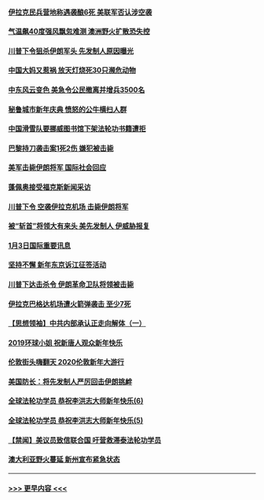 #### [伊拉克民兵营地称遇袭酿6死 美联军否认涉空袭](../pages/prog202/a102745093.md?t=01042255) 
#### [气温飙40度强风飘忽难测 澳洲野火扩散恐失控](../pages/prog202/a102744951.md?t=01042255) 
#### [川普下令狙杀伊朗军头 先发制人原因曝光](../pages/prog202/a102744900.md?t=01042255) 
#### [中国大妈又惹祸 放天灯烧死30只濒危动物](../pages/prog202/a102744899.md?t=01042255) 
#### [中东风云变色 美急令公民撤离并增兵3500名](../pages/prog202/a102744827.md?t=01042255) 
#### [秘鲁城市新年庆典 愤怒的公牛横扫人群](../pages/prog202/a102744618.md?t=01042255) 
#### [中国滑雪队要挪威图书馆下架法轮功书籍遭拒](../pages/prog202/a102744639.md?t=01042255) 
#### [巴黎持刀袭击案1死2伤 嫌犯被击毙](../pages/prog202/a102744566.md?t=01042255) 
#### [美军击毙伊朗将军 国际社会回应](../pages/prog202/a102744485.md?t=01042255) 
#### [蓬佩奥接受福克斯新闻采访](../pages/prog202/a102744480.md?t=01042255) 
#### [川普下令 空袭伊拉克机场 击毙伊朗将军](../pages/prog202/a102744470.md?t=01042255) 
#### [被“斩首”将领大有来头 美先发制人 伊威胁报复](../pages/prog202/a102744454.md?t=01042255) 
#### [1月3日国际重要讯息](../pages/prog202/a102744301.md?t=01042255) 
#### [坚持不懈 新年东京诉江征签活动](../pages/prog202/a102744303.md?t=01042255) 
#### [川普下达击杀令 伊朗革命卫队将领被击毙](../pages/prog202/a102741911.md?t=01042255) 
#### [伊拉克巴格达机场遭火箭弹袭击 至少7死](../pages/prog202/a102744115.md?t=01042255) 
#### [【思想领袖】中共内部承认正走向解体（一）](../pages/prog202/a102744097.md?t=01042255) 
#### [2019环球小姐 祝新唐人观众新年快乐](../pages/prog202/a102744043.md?t=01042255) 
#### [伦敦街头嗨翻天 2020伦敦新年大游行](../pages/prog202/a102743925.md?t=01042255) 
#### [美国防长：将先发制人严厉回击伊朗挑衅](../pages/prog202/a102743930.md?t=01042255) 
#### [全球法轮功学员 恭祝李洪志大师新年快乐(6)](../pages/prog202/a102743899.md?t=01042255) 
#### [全球法轮功学员 恭祝李洪志大师新年快乐(5)](../pages/prog202/a102743766.md?t=01042255) 
#### [【禁闻】美议员致信联合国 吁营救滞泰法轮功学员](../pages/prog202/a102743781.md?t=01042255) 
#### [澳大利亚野火蔓延 新州宣布紧急状态](../pages/prog202/a102743681.md?t=01042255) 

----
#### [ >>> 更早内容 <<< ](../indexes/prog202-earlier.md)
